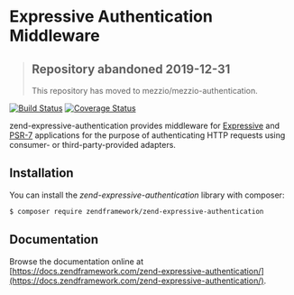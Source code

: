 # Expressive Authentication Middleware

> ## Repository abandoned 2019-12-31
>
> This repository has moved to mezzio/mezzio-authentication.

[![Build Status](https://secure.travis-ci.org/zendframework/zend-expressive-authentication.svg?branch=master)](https://secure.travis-ci.org/zendframework/zend-expressive-authentication)
[![Coverage Status](https://coveralls.io/repos/github/zendframework/zend-expressive-authentication/badge.svg?branch=master)](https://coveralls.io/github/zendframework/zend-expressive-authentication?branch=master)

zend-expressive-authentication provides middleware for [Expressive](https://docs.zendframework.com/zend-expressive/)
and [PSR-7](http://www.php-fig.org/psr/psr-7/) applications for the purpose of
authenticating HTTP requests using consumer- or third-party-provided adapters.

## Installation

You can install the *zend-expressive-authentication* library with composer:

```bash
$ composer require zendframework/zend-expressive-authentication
```

## Documentation

Browse the documentation online at [https://docs.zendframework.com/zend-expressive-authentication/](https://docs.zendframework.com/zend-expressive-authentication/).